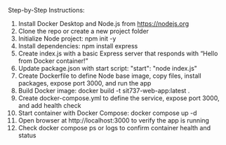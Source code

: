 Step-by-Step Instructions:
1. Install Docker Desktop and Node.js from https://nodejs.org
2. Clone the repo or create a new project folder
3. Initialize Node project: npm init -y
4. Install dependencies: npm install express
5. Create index.js with a basic Express server that responds with “Hello from Docker container!”
6. Update package.json with start script: "start": "node index.js"
7. Create Dockerfile to define Node base image, copy files, install packages, expose port 3000, and run the app
8. Build Docker image: docker build -t sit737-web-app:latest .
9. Create docker-compose.yml to define the service, expose port 3000, and add health check
10. Start container with Docker Compose: docker compose up -d
11. Open browser at http://localhost:3000 to verify the app is running
12. Check docker compose ps or logs to confirm container health and status
